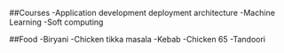 ##Courses
-Application development deployment architecture
-Machine Learning
-Soft computing

##Food
-Biryani
-Chicken tikka masala
-Kebab
-Chicken 65
-Tandoori
